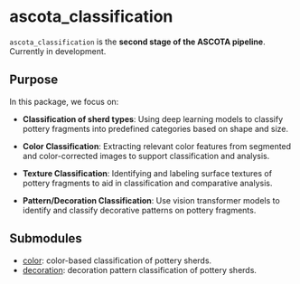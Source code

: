 # ascota_classification

`ascota_classification` is the **second stage of the ASCOTA pipeline**. Currently in development.  

## Purpose
In this package, we focus on:  

- **Classification of sherd types**: Using deep learning models to classify pottery fragments into
  predefined categories based on shape and size.  

- **Color Classification**: Extracting relevant color features from segmented and color-corrected images
    to support classification and analysis.  

- **Texture Classification**: Identifying and labeling surface textures of pottery fragments to aid in
    classification and comparative analysis.  

- **Pattern/Decoration Classification**: Use vision transformer models to identify and classify decorative patterns
    on pottery fragments.  

## Submodules
- [color](color.md): color-based classification of pottery sherds.
- [decoration](decoration.md): decoration pattern classification of pottery sherds.